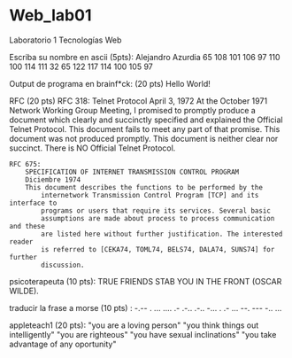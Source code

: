 # Web_lab01
Laboratorio 1 Tecnologías Web


Escriba su nombre en ascii (5pts):
    Alejandro Azurdia
    65 108 101 106 97 110 100 114 111 32 65 122 117 114 100 105 97

Output de programa en brainf*ck: (20 pts)
    Hello World!

RFC (20 pts)
    RFC 318:
        Telnet Protocol
        April 3, 1972
        At the October 1971 Network Working Group Meeting, I promised to promptly produce a document which clearly and succinctly specified and explained the Official Telnet Protocol.  This document fails to meet any part of that promise.  This document was not produced promptly.  This document is neither clear nor succinct.  There is NO Official Telnet Protocol.

    RFC 675:
        SPECIFICATION OF INTERNET TRANSMISSION CONTROL PROGRAM
        Diciembre 1974
        This document describes the functions to be performed by the
            internetwork Transmission Control Program [TCP] and its interface to
            programs or users that require its services. Several basic
            assumptions are made about process to process communication and these
            are listed here without further justification. The interested reader
            is referred to [CEKA74, TOML74, BELS74, DALA74, SUNS74] for further
            discussion.

psicoterapeuta (10 pts):
    TRUE FRIENDS STAB YOU IN THE FRONT (OSCAR WILDE).


traducir la frase a morse (10 pts) :
    -.-- .  ... .... .- .-.. .-..  -... .  .- ...  --. --- -.. ...

appleteach1 (20 pts):
    "you are a loving person"
    "you think things out intelligently"
    "you are righteous"
    "you have sexual inclinations"
    "you take advantage of any oportunity"


